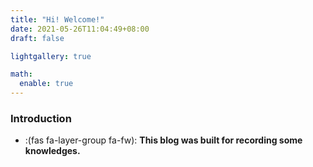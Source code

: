```yaml
---
title: "Hi! Welcome!"
date: 2021-05-26T11:04:49+08:00
draft: false

lightgallery: true

math:
  enable: true
---
```



### Introduction
* :(fas fa-layer-group fa-fw): **This blog was built for recording some knowledges.**

